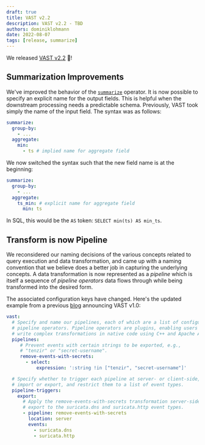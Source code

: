 ```yaml
---
draft: true
title: VAST v2.2
description: VAST v2.2 - TBD
authors: dominiklohmann
date: 2022-08-07
tags: [release, summarize]
---
```


We released [VAST v2.2][github-vast-release] 🙌!

[github-vast-release]: https://github.com/tenzir/vast/releases/tag/v2.2.0

<!--truncate-->

## Summarization Improvements

We've improved the behavior of the [`summarize`][summarize] operator. It is now
possible to specify an explicit name for the output fields. This is helpful when
the downstream processing needs a predictable schema. Previously, VAST took
simply the name of the input field. The syntax was as follows:

```yaml
summarize:
  group-by:
    - ...
  aggregate:
    min:
      - ts # implied name for aggregate field
```

We now switched the syntax such that the new field name is at the beginning:

```yaml
summarize:
  group-by:
    - ...
  aggregate:
    ts_min: # explicit name for aggregate field
      min: ts
```

In SQL, this would be the `AS` token: `SELECT min(ts) AS min_ts`.

[summarize]: /docs/understand-vast/query-language/operators/summarize

## Transform is now Pipeline

We reconsidered our naming decisions of the various concepts related to query
execution and data transformation, and came up with a naming convention that we
believe does a better job in capturing the underlying concepts. A data
transformation is now represented as a _pipeline_ which is itself a sequence of
_pipeline operators_ data flows through while being transformed into the
desired form.

The associated configuration keys have changed. Here's the updated example from
a previous [blog][blog1.0] announcing VAST v1.0:

[blog1.0]: http://localhost:3000/blog/vast-v1.0#selection-and-projection-transform-steps

```yaml
vast:
  # Specify and name our pipelines, each of which are a list of configured
  # pipeline operators. Pipeline operators are plugins, enabling users to 
  # write complex transformations in native code using C++ and Apache Arrow.
  pipelines:
     # Prevent events with certain strings to be exported, e.g., 
     # "tenzir" or "secret-username".
     remove-events-with-secrets:
       - select:
           expression: ':string !in ["tenzir", "secret-username"]'

  # Specify whether to trigger each pipeline at server- or client-side, on
  # import or export, and restrict them to a list of event types.
  pipeline-triggers:
    export:
      # Apply the remove-events-with-secrets transformation server-side on
      # export to the suricata.dns and suricata.http event types.
      - pipeline: remove-events-with-secrets
        location: server
        events:
          - suricata.dns
          - suricata.http
```

